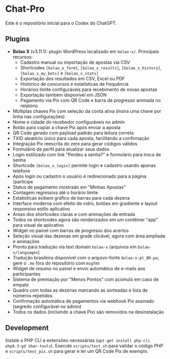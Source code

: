# Chat-Pro

Este é o repositório inicial para o Codex do ChatGPT.

## Plugins

 - **Bolao X** (v3.11.1): plugin WordPress localizado em `bolao-x/`.
   Principais recursos:
   - Cadastro manual ou importação de apostas via CSV
   - Shortcodes `[bolao_x_form]`, `[bolao_x_results]`, `[bolao_x_history]`, `[bolao_x_my_bets]` e `[bolao_x_stats]`
   - Exportação dos resultados em CSV, Excel ou PDF
   - Histórico de concursos e estatísticas de frequência
   - Horários limite configuráveis para recebimento de novas apostas
   - Exportação também disponível em JSON
   - Pagamento via Pix com QR Code e barra de progresso animada no relatório
  - Múltiplas chaves Pix com seleção da conta ativa
    (insira uma chave por linha nas configurações)
   - Nome e cidade do recebedor configuráveis no admin
   - Botão para copiar a chave Pix após enviar a aposta
   - QR Code gerado com payload padrão para leitura correta
   - TXID aleatório único para cada aposta, facilitando a confirmação
   - Integração Pix reescrita do zero para gerar códigos válidos
   - Formulário de perfil para atualizar seus dados
   - Login estilizado com link "Perdeu a senha?" e formulário para troca de senha
  - Shortcode `[bolao_x_login]` permite login e cadastro usando apenas telefone
  - Após login ou cadastro o usuário é redirecionado para a página /participe
   - Status de pagamento mostrado em "Minhas Apostas"
   - Contagem regressiva até o horário limite
   - Estatísticas exibem gráfico de barras para cada dezena
   - Interface moderna com efeito de vidro, botões em gradiente e layout responsivo estilo aplicativo
   - Áreas dos shortcodes claras e com animações de entrada
   - Todos os shortcodes agora são renderizados em um contêiner “app” para visual de aplicativo
   - Widget no painel com barras de progresso dos acertos
   - Seleção visual das dezenas em grade clicável, agora com área ampliada e animações
   - Pronto para tradução via text domain `bolao-x` (arquivos em `bolao-x/languages`)
   - Tradução brasileira disponível com o arquivo-fonte `bolao-x-pt_BR.po`; gere o `.mo` fora do repositório com `msgfmt`
   - Widget de resumo no painel e envio automático de e-mails aos participantes
   - Sistema de premiação por "Menos Pontos" com acúmulo em caso de empate
   - Quadro com todas as dezenas marcando as sorteadas e lista de números repetidos
   - Confirmação automática de pagamentos via webhook Pix assinado (segredo configurável no admin)
   - Todos os dados (incluindo a chave Pix) são removidos na desinstalação

## Development
Instale o PHP CLI e extensões necessárias (`apt-get install php-cli php8.3-gd zbar-tools`).
Execute `scripts/test.sh` para validar o código PHP e `scripts/test_pix.sh` para gerar e ler um QR Code Pix de exemplo.

